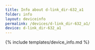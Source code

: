 ```yaml
---
title: Info about d-link_dir-632_a1
folder: info
layout: deviceinfo
permalink: /devices/d-link_dir-632_a1/
device: d-link_dir-632_a1
---
```

{% include templates/device_info.md %}
